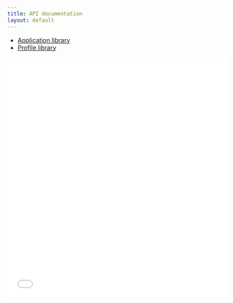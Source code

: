 ```yaml
---
title: API documentation
layout: default
---
```


<ul>
  <li><a href="doc/technical/appLib/html/index.html" target="api_window">Application library</a></li>
  <li><a href="doc/technical/profileLib/html/index.html" target="api_window">Profile library</a></li>
</ul>

<iframe
  id="api_window"
  src="doc/technical/appLib/html/index.html"
  style="width:100%; height:550px;" frameborder="0">
</iframe>
